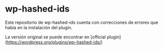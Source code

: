 # wp-hashed-ids

Este repositorio de wp-hashed-ids cuenta con correcciones de errores que había en la instalación del plugin.

La versión original se puede encontrar en [official plugin] (https://wordpress.org/plugins/wp-hashed-ids/)